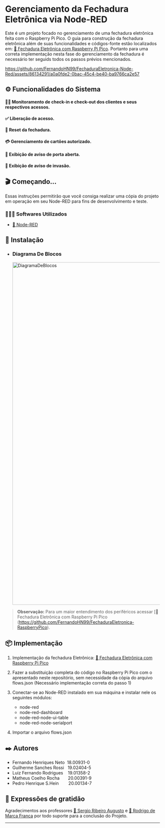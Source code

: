 <h1>Gerenciamento da Fechadura Eletrônica via Node-RED</h1>

Este é um projeto focado no gerenciamento de uma fechadura eletrônica feita com o Raspberry Pi Pico. 
O guia para construção da fechadura eletrônica além de suas funcionalidades e códigos-fonte estão localizados em: [🔗 Fechadura Eletrônica com Raspberry Pi Pico](https://github.com/FernandoHN99/FechaduraEletronica-RaspberryPico). Portanto para uma correta implementação nesta fase do gerenciamento da fechadura é necessário ter seguids todos os passos prévios mencionados.

https://github.com/FernandoHN99/FechaduraEletronica-Node-Red/assets/86134291/a0a0fde2-0bac-45c4-be40-ba9766ca2e57

<h2>⚙️ Funcionalidades do Sistema</h2>

<h4>🕺🏼 Monitoramento de check-in e check-out dos clientes e seus respectivos acessos.</h4>
<h4>✅ Liberação de acesso.</h4>
<h4>🔄 Reset da fechadura.</h4>
<h4>💳 Gerenciamento de cartões autorizado.</h4>
<h4>🚪 Exibição de aviso de porta aberta.</h4>
<h4>🚨 Exibição de aviso de invasão.</h4>

<h2>🎬 Começando...</h2>

Essas instruções permitirão que você consiga realizar uma cópia do projeto em operação em seu Node-RED para fins de desenvolvimento e teste.
<h3>🧑🏻‍💻 Softwares Utilizados</h3>

 * [🔗 Node-RED](https://nodered.org/)

<h2>🚀 Instalação</h2>

<ul>
  <li>
    <h3 id="secao-diagrama-blocos">Diagrama De Blocos</h3>
    <img width="1116" alt="DiagramaDeBlocos" src="https://github.com/FernandoHN99/FechaduraEletronica-Node-Red/assets/86134291/e87a5274-b0b3-4bff-9908-8ec7d0853c8c">
  </li>
</ul>

> **Observação:** Para um maior entendimento dos periféricos acessar [🔗 Fechadura Eletrônica com Raspberry Pi Pico (https://github.com/FernandoHN99/FechaduraEletronica-RaspberryPico).

<h2>📦 Implementação</h2>

1. Implementação da fechadura Eletrônica: [🔗 Fechadura Eletrônica com Raspberry Pi Pico](https://github.com/FernandoHN99/FechaduraEletronica-RaspberryPico)

2.  Fazer a substituição completa do código no Raspberry Pi Pico com o apresentado neste repositório, sem necessidade da cópia do arquivo flows.json (Necessário implementação correta do passo 1)

3.  Conectar-se ao Node-RED instalado em sua máquina e instalar nele os seguintes módulos:
    - node-red
    - node-red-dashboard
    - node-red-node-ui-table
    - node-red-node-serialport

4. Importar o arquivo flows.json 

<h2>✒️ Autores</h2>

* Fernando Henriques Neto &nbsp;18.00931-0 
* Guilherme Sanches Rossi &nbsp;&nbsp;19.02404-5 
* Luiz Fernando Rodrigues &nbsp;&nbsp;&nbsp;19.01358-2 
* Matheus Coelho Rocha  &nbsp;&nbsp;&nbsp;&nbsp;&nbsp;&nbsp;20.00391-9 
* Pedro Henrique S.Hein &nbsp;&nbsp;&nbsp;&nbsp;&nbsp;&nbsp;&nbsp;20.00134-7 


<h2>🎁 Expressões de gratidão</h2>

Agradecimentos aos professores [🔗 Sergio Ribeiro Augusto](https://br.linkedin.com/in/sergio-ribeiro-augusto-258a9ba0) e [🔗 Rodrigo de Marca Franca](https://br.linkedin.com/in/rodrigo-frança-847872b1) por todo suporte para a conclusão do Projeto.

---
